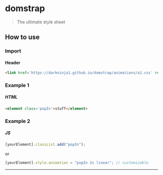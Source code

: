 # domstrap
> The ultimate style sheet

## How to use

### Import
#### Header
```html
<link href='https://darkninja1.github.io/domstrap/animations/a1.css' rel='stylesheet' type='text/css' >
```
### Example 1
##### HTML
```html
<element class='popIn'>stuff</element>
```
### Example 2
##### JS
```javascript
[yourElement].classList.add("popIn");
```
or
```javascript
[yourElement].style.animation = "popIn 2s linear"; // customizable
```

---
